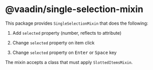 # @vaadin/single-selection-mixin

This package provides `SingleSelectionMixin` that does the following:

1. Add `selected` property (number, reflects to attribute)

2. Change `selected` property on item click

3. Change `selected` property on <kbd>Enter</kbd> or <kbd>Space</kbd> key

The mixin accepts a class that must apply `SlottedItemsMixin`.
